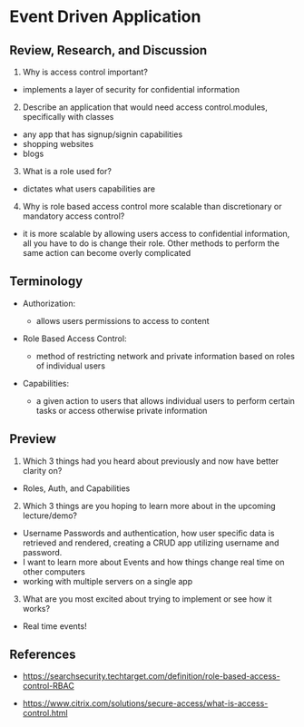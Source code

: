 # Event Driven Application

## Review, Research, and Discussion

1. Why is access control important?

- implements a layer of security for confidential information

2. Describe an application that would need access control.modules, specifically with classes

- any app that has signup/signin capabilities
- shopping websites
- blogs

3. What is a role used for?

- dictates what users capabilities are

4. Why is role based access control more scalable than discretionary or mandatory access control?

- it is more scalable by allowing users access to confidential information, all you have to do is change their role. Other methods to perform the same action can become overly complicated

## Terminology

- Authorization:
  - allows users permissions to access to content

- Role Based Access Control:
  - method of restricting network and private information based on roles of individual users

- Capabilities:
  - a given action to users that allows individual users to perform certain tasks or access otherwise private information

## Preview

1. Which 3 things had you heard about previously and now have better clarity on?

- Roles, Auth, and Capabilities

2. Which 3 things are you hoping to learn more about in the upcoming lecture/demo?

- Username Passwords and authentication, how user specific data is retrieved and rendered, creating a CRUD app utilizing username and password.
- I want to learn more about Events and how things change real time on other computers
- working with multiple servers on a single app

3. What are you most excited about trying to implement or see how it works?

- Real time events!


## References

- https://searchsecurity.techtarget.com/definition/role-based-access-control-RBAC

- https://www.citrix.com/solutions/secure-access/what-is-access-control.html
